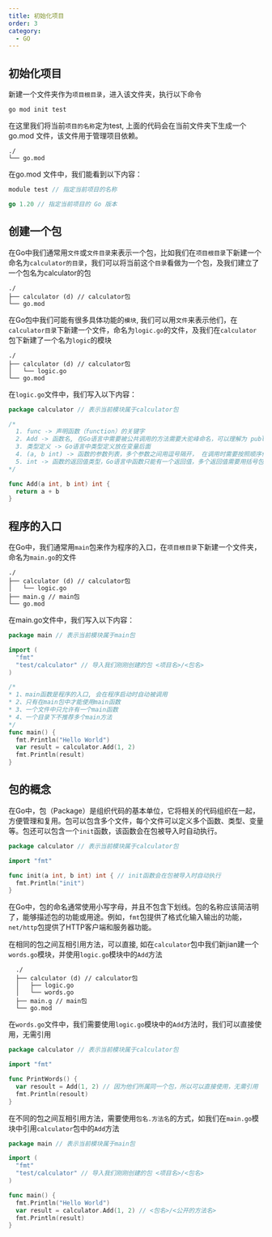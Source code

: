 ```yaml
---
title: 初始化项目
order: 3
category:
  - GO
---
```


## 初始化项目

新建一个文件夹作为`项目根目录`，进入该文件夹，执行以下命令

```shell
go mod init test
```

在这里我们将当前`项目的名称`定为test,
上面的代码会在当前文件夹下生成一个 go.mod 文件，该文件用于管理项目依赖。

``` FileTree
./
└── go.mod
```

在go.mod 文件中，我们能看到以下内容：

``` go
module test // 指定当前项目的名称

go 1.20 // 指定当前项目的 Go 版本
```

## 创建一个包

在Go中我们通常用`文件`或`文件目录`来表示一个包，比如我们在`项目根目录`下新建一个命名为`calculator的目录`，我们可以将当前这个`目录`看做为一个包，及我们建立了一个包名为calculator的包

``` FileTree
./
├── calculator (d) // calculator包
└── go.mod
```

在Go包中我们可能有很多具体功能的`模块`, 我们可以用`文件`来表示他们，在`calculator目录`下新建一个文件，命名为`logic.go`的文件，及我们在`calculator`包下新建了一个名为`logic`的模块

``` FileTree
./
├── calculator (d) // calculator包
│   └── logic.go
└── go.mod
```

在`logic.go`文件中，我们写入以下内容：

``` go
package calculator // 表示当前模块属于calculator包

/*
  1. func -> 声明函数（function）的关键字
  2. Add -> 函数名, 在Go语言中需要被公共调用的方法需要大驼峰命名，可以理解为 public Add
  3. 类型定义 -> Go语言中类型定义放在变量后面
  4. (a, b int) -> 函数的参数列表，多个参数之间用逗号隔开， 在调用时需要按照顺序传入
  5. int -> 函数的返回值类型，Go语言中函数只能有一个返回值，多个返回值需要用括号包裹起来
*/

func Add(a int, b int) int {
  return a + b
}
```

## 程序的入口

在Go中，我们通常用`main`包来作为程序的入口，在`项目根目录`下新建一个文件夹，命名为`main.go`的文件

``` FileTree
./
├── calculator (d) // calculator包
│   └── logic.go
├── main.g // main包
└── go.mod
```

在main.go文件中，我们写入以下内容：

``` go
package main // 表示当前模块属于main包

import (
  "fmt"
  "test/calculator" // 导入我们刚刚创建的包 <项目名>/<包名>
)

/*
* 1、main函数是程序的入口, 会在程序启动时自动被调用
* 2、只有在main包中才能使用main函数
* 3、一个文件中只允许有一个main函数
* 4、一个目录下不推荐多个main方法
*/ 
func main() {
  fmt.Println("Hello World")
  var result = calculator.Add(1, 2)
  fmt.Println(result)
}

```

## 包的概念

在Go中，包（Package）是组织代码的基本单位，它将相关的代码组织在一起，方便管理和复用。包可以包含多个文件，每个文件可以定义多个函数、类型、变量等。包还可以包含一个`init`函数，该函数会在包被导入时自动执行。

```go
package calculator // 表示当前模块属于calculator包

import "fmt"

func init(a int, b int) int { // init函数会在包被导入时自动执行
  fmt.Println("init")
}
```

在Go中，包的命名通常使用小写字母，并且不包含下划线。包的名称应该简洁明了，能够描述包的功能或用途。例如，`fmt`包提供了格式化输入输出的功能，`net/http`包提供了HTTP客户端和服务器功能。

在相同的包之间互相引用方法，可以直接, 如在`calculator`包中我们新jian建一个`words.go`模块，并使用`logic.go`模块中的`Add`方法

``` FileTree
  ./
  ├── calculator (d) // calculator包
  │   ├── logic.go
  │   └── words.go
  ├── main.g // main包
  └── go.mod
```

在`words.go`文件中，我们需要使用`logic.go`模块中的`Add`方法时，我们可以直接使用，无需引用

``` go
package calculator // 表示当前模块属于calculator包

import "fmt"

func PrintWords() {
  var resoult = Add(1, 2) // 因为他们所属同一个包，所以可以直接使用，无需引用
  fmt.Println(resoult)
}
```

在不同的包之间互相引用方法，需要使用`包名.方法名`的方式，如我们在`main.go`模块中引用`calculator`包中的`Add`方法

``` go
package main // 表示当前模块属于main包

import (
  "fmt"
  "test/calculator" // 导入我们刚刚创建的包 <项目名>/<包名>
)

func main() {
  fmt.Println("Hello World")
  var result = calculator.Add(1, 2) // <包名>/<公开的方法名>
  fmt.Println(result)
}
```
